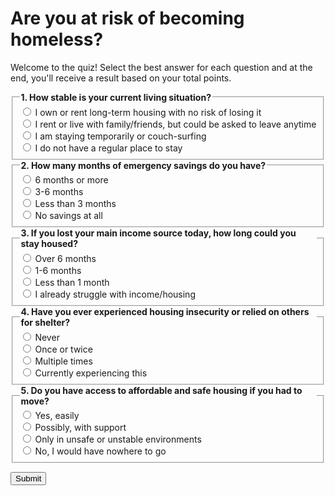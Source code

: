 <style>
  .result-box {
    padding: 1em;
    margin-top: 1em;
    border-radius: 8px;
    font-weight: bold;
    color: white;
  }

  .low-risk {
    background-color: #2ecc71; /* green */
  }

  .moderate-risk {
    background-color: #f1c40f; /* yellow */
    color: #000;
  }

  .high-risk {
    background-color: #e67e22; /* orange/red */
  }

  .immediate-risk {
    background-color: #e74c3c; /* red */
  }
</style>



# Are you at risk of becoming homeless?

Welcome to the quiz! Select the best answer for each question and at the end, you'll receive a result based on your total points.

<form id="quizForm" class="md-typeset">
  <fieldset class="md_card">
    <legend><strong>1. How stable is your current living situation?</strong></legend>
    <label><input type="radio" name="q1" value="1"> I own or rent long-term housing with no risk of losing it</label><br>
    <label><input type="radio" name="q1" value="3"> I rent or live with family/friends, but could be asked to leave anytime</label><br>
    <label><input type="radio" name="q1" value="4"> I am staying temporarily or couch-surfing</label><br>
    <label><input type="radio" name="q1" value="6"> I do not have a regular place to stay</label><br>
  </fieldset>

  <fieldset class="md_card">
    <legend><strong>2. How many months of emergency savings do you have?</strong></legend>
    <label><input type="radio" name="q2" value="1"> 6 months or more</label><br>
    <label><input type="radio" name="q2" value="2"> 3-6 months</label><br>
    <label><input type="radio" name="q2" value="3"> Less than 3 months</label><br>
    <label><input type="radio" name="q2" value="4"> No savings at all</label><br>
  </fieldset>

  <fieldset class="md_card">
    <legend><strong>3. If you lost your main income source today, how long could you stay housed?</strong></legend>
    <label><input type="radio" name="q3" value="1"> Over 6 months</label><br>
    <label><input type="radio" name="q3" value="2"> 1-6 months</label><br>
    <label><input type="radio" name="q3" value="4"> Less than 1 month</label><br>
    <label><input type="radio" name="q3" value="6"> I already struggle with income/housing</label><br>
  </fieldset>

  <fieldset class="md_card">
    <legend><strong>4. Have you ever experienced housing insecurity or relied on others for shelter?</strong></legend>
    <label><input type="radio" name="q4" value="1"> Never</label><br>
    <label><input type="radio" name="q4" value="2"> Once or twice</label><br>
    <label><input type="radio" name="q4" value="3"> Multiple times</label><br>
    <label><input type="radio" name="q4" value="5"> Currently experiencing this</label><br>
  </fieldset>

  <fieldset class="md_card">
    <legend><strong>5. Do you have access to affordable and safe housing if you had to move?</strong></legend>
    <label><input type="radio" name="q5" value="1"> Yes, easily</label><br>
    <label><input type="radio" name="q5" value="2"> Possibly, with support</label><br>
    <label><input type="radio" name="q5" value="3"> Only in unsafe or unstable environments</label><br>
    <label><input type="radio" name="q5" value="5"> No, I would have nowhere to go</label><br>
  </fieldset>

  <button type="button" class="md-button md-button--primary" onclick="calculateScore()">Submit</button>
</form>

<div id="result"></div>

<script>
function calculateScore() {
    let total = 0;
    const answers = document.querySelectorAll('input[type="radio"]:checked');
    answers.forEach(answer => {
        total += parseInt(answer.value);
    });

    let resultText = "";
    let riskClass = "";

    if (total >= 18) {
        resultText = "Immediate Risk: You are at or near homelessness. Immediate action and support may be needed. Support options are listed below.";
        riskClass = "immediate-risk";
    } else if (total >= 14) {
        resultText = "High Risk: You may be at significant risk of becoming homeless. Exploring resources or building stability now is essential.";
        riskClass = "high-risk";
    } else if (total >= 10) {
        resultText = "Moderate Risk: You have some vulnerabilities that could lead to housing insecurity. Consider support systems.";
        riskClass = "moderate-risk";
    } else {
        resultText = "Low Risk: You are currently stable, but it's important to understand that many people are not.";
        riskClass = "low-risk";
    }

    document.getElementById("result").innerHTML = `<div class="result-box ${riskClass}"><h2>Result:</h2><p>${resultText}</p></div>`;
}
</script>

